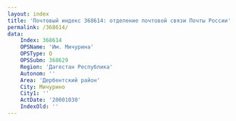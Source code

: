 ```yaml
---
layout: index
title: 'Почтовый индекс 368614: отделение почтовой связи Почты России'
permalink: /368614/
data:
    Index: 368614
    OPSName: 'Им. Мичурина'
    OPSType: О
    OPSSubm: 368629
    Region: 'Дагестан Республика'
    Autonom: ''
    Area: 'Дербентский район'
    City: Мичурино
    City1: ''
    ActDate: '20001030'
    IndexOld: ''
---
```

